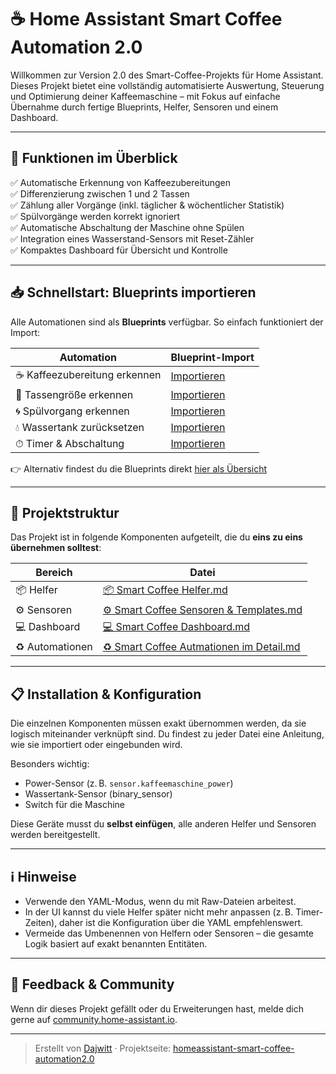 # ☕ Home Assistant Smart Coffee Automation 2.0

Willkommen zur Version 2.0 des Smart-Coffee-Projekts für Home Assistant. Dieses Projekt bietet eine vollständig automatisierte Auswertung, Steuerung und Optimierung deiner Kaffeemaschine – mit Fokus auf einfache Übernahme durch fertige Blueprints, Helfer, Sensoren und einem Dashboard.

---

## 🚀 Funktionen im Überblick

✅ Automatische Erkennung von Kaffeezubereitungen  
 ✅ Differenzierung zwischen 1 und 2 Tassen  
 ✅ Zählung aller Vorgänge (inkl. täglicher & wöchentlicher Statistik)  
 ✅ Spülvorgänge werden korrekt ignoriert  
 ✅ Automatische Abschaltung der Maschine ohne Spülen  
 ✅ Integration eines Wasserstand-Sensors mit Reset-Zähler  
 ✅ Kompaktes Dashboard für Übersicht und Kontrolle

---

## 📥 Schnellstart: Blueprints importieren

Alle Automationen sind als **Blueprints** verfügbar. So einfach funktioniert der Import:

| Automation                   | Blueprint-Import |
|------------------------------|------------------|
| ☕ Kaffeezubereitung erkennen | [Importieren](https://my.home-assistant.io/redirect/blueprint_import/?blueprint_url=https%3A%2F%2Fgist.githubusercontent.com%2FDajwitt%2F742f2a1b079aafa4c80e378e42038555%2Fraw%2Fkaffeezubereitung_erkennen.yaml)      |
| 🍵 Tassengröße erkennen      | [Importieren](https://my.home-assistant.io/redirect/blueprint_import/?blueprint_url=https%3A%2F%2Fgist.githubusercontent.com%2FDajwitt%2F9e9aa8203902c0265c80f30f64cc5911%2Fraw%2Ftassengroesse_bestimmen.yaml)      |
| 🌀 Spülvorgang erkennen      | [Importieren](https://my.home-assistant.io/redirect/blueprint_import/?blueprint_url=https%3A%2F%2Fgist.githubusercontent.com%2FDajwitt%2F7b47fb55c00832db02cb799baef7181f%2Fraw%2Fspuelvorgang_erkennen.yaml)      |
| 💧 Wassertank zurücksetzen   | [Importieren](https://my.home-assistant.io/redirect/blueprint_import/?blueprint_url=https%3A%2F%2Fgist.githubusercontent.com%2FDajwitt%2F70d522b2e358cca27c41e225abe3b458%2Fraw%2Fwassertank_ueberwachen.yaml)      |
| ⏱ Timer & Abschaltung        | [Importieren](https://my.home-assistant.io/redirect/blueprint_import/?blueprint_url=https%3A%2F%2Fgist.githubusercontent.com%2FDajwitt%2F5382905d489eb4275bd5b57c16ff1849%2Fraw%2Ftimer_und_abschaltung.yaml)      |

👉 Alternativ findest du die Blueprints direkt [hier als Übersicht](https://chatgpt.com/c/%F0%9F%93%A5%20Smart%20Coffee%20Blueprints.md)

---

## 🧱 Projektstruktur

Das Projekt ist in folgende Komponenten aufgeteilt, die du **eins zu eins übernehmen solltest**:

| Bereich         | Datei                                    |
|-----------------|------------------------------------------|
| 📦 Helfer       | [📦 Smart Coffee ](https://chatgpt.com/c/%F0%9F%93%A6%20Smart%20Coffee%20Helfer.md)[Helfer.md](http://Helfer.md)                |
| ⚙ Sensoren      | [⚙ Smart Coffee Sensoren & ](https://chatgpt.com/c/%E2%9A%99%20Smart%20Coffee%20Sensoren%20&%20Templates.md)[Templates.md](http://Templates.md)   |
| 💻 Dashboard    | [💻 Smart Coffee ](https://chatgpt.com/c/%F0%9F%92%BB%20Smart%20Coffee%20Dashboard.md)[Dashboard.md](http://Dashboard.md)             |
| ♻️ Automationen | [♻️ Smart Coffee Autmationen im ](https://chatgpt.com/c/%E2%99%BB%EF%B8%8F%20Smart%20Coffee%20Autmationen%20im%20Detail.md)[Detail.md](http://Detail.md) |

---

## 📋 Installation & Konfiguration

Die einzelnen Komponenten müssen exakt übernommen werden, da sie logisch miteinander verknüpft sind. Du findest zu jeder Datei eine Anleitung, wie sie importiert oder eingebunden wird.

Besonders wichtig:

- Power-Sensor (z. B. `sensor.kaffeemaschine_power`)
- Wassertank-Sensor (binary_sensor)
- Switch für die Maschine

Diese Geräte musst du **selbst einfügen**, alle anderen Helfer und Sensoren werden bereitgestellt.

---

## ℹ️ Hinweise

- Verwende den YAML-Modus, wenn du mit Raw-Dateien arbeitest.
- In der UI kannst du viele Helfer später nicht mehr anpassen (z. B. Timer-Zeiten), daher ist die Konfiguration über die YAML empfehlenswert.
- Vermeide das Umbenennen von Helfern oder Sensoren – die gesamte Logik basiert auf exakt benannten Entitäten.

---

## 💬 Feedback & Community

Wenn dir dieses Projekt gefällt oder du Erweiterungen hast, melde dich gerne auf [community.home-assistant.io](http://community.home-assistant.io).

---

> Erstellt von [Dajwitt](https://github.com/Dajwitt) · Projektseite: [homeassistant-smart-coffee-automation2.0](https://github.com/Dajwitt/homeassistant-smart-coffee-automation2.0)
